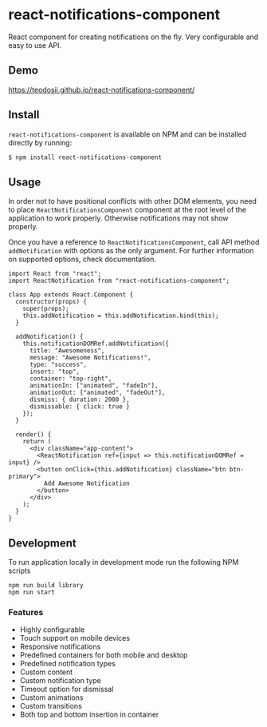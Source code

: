 # react-notifications-component

React component for creating notifications on the fly. Very configurable and easy to use API.

## Demo

https://teodosii.github.io/react-notifications-component/

## Install

`react-notifications-component` is available on NPM and can be installed directly by running:

```sh
$ npm install react-notifications-component
```

## Usage

In order not to have positional conflicts with other DOM elements, you need to place `ReactNotificationsComponent` component at the root level of the application to work properly. Otherwise notifications may not show properly.

Once you have a reference to `ReactNotificationsComponent`, call API method `addNotification` with options as the only argument. For further information on supported options, check documentation.

```
import React from "react";
import ReactNotification from "react-notifications-component";

class App extends React.Component {
  constructor(props) {
    super(props);
    this.addNotification = this.addNotification.bind(this);
  }

  addNotification() {
    this.notificationDOMRef.addNotification({
      title: "Awesomeness",
      message: "Awesome Notifications!",
      type: "success",
      insert: "top",
      container: "top-right",
      animationIn: ["animated", "fadeIn"],
      animationOut: ["animated", "fadeOut"],
      dismiss: { duration: 2000 },
      dismissable: { click: true }
    });
  }

  render() {
    return (
      <div className="app-content">
        <ReactNotification ref={input => this.notificationDOMRef = input} />
        <button onClick={this.addNotification} className="btn btn-primary">
          Add Awesome Notification
        </button>
      </div>
    );
  }
}
```

## Development

To run application locally in development mode run the following NPM scripts

```
npm run build library
npm run start
```

### Features

- Highly configurable
- Touch support on mobile devices
- Responsive notifications
- Predefined containers for both mobile and desktop
- Predefined notification types
- Custom content
- Custom notification type
- Timeout option for dismissal
- Custom animations
- Custom transitions
- Both top and bottom insertion in container